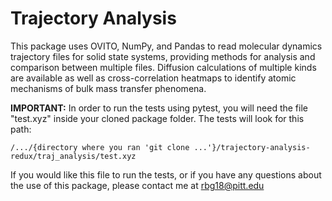 # Trajectory Analysis
This package uses OVITO, NumPy, and Pandas to read molecular dynamics trajectory
files for solid state systems, providing methods for analysis and comparison between multiple files.
Diffusion calculations of multiple kinds are available as well as cross-correlation heatmaps
to identify atomic mechanisms of bulk mass transfer phenomena.

**IMPORTANT:** In order to run the tests using pytest, you will need the file "test.xyz" inside your cloned package folder. The tests will look for this path:

`/.../{directory where you ran 'git clone ...'}/trajectory-analysis-redux/traj_analysis/test.xyz`

If you would like this file to run the tests, or if you have any questions about the use of this package, please contact me at <rbg18@pitt.edu>
